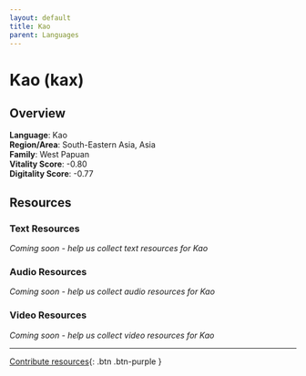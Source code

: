 ```yaml
---
layout: default
title: Kao
parent: Languages
---
```


# Kao (kax)

## Overview

**Language**: Kao  
**Region/Area**: South-Eastern Asia, Asia  
**Family**: West Papuan  
**Vitality Score**: -0.80  
**Digitality Score**: -0.77  

## Resources

### Text Resources
*Coming soon - help us collect text resources for Kao*

### Audio Resources
*Coming soon - help us collect audio resources for Kao*

### Video Resources
*Coming soon - help us collect video resources for Kao*

---

[Contribute resources](https://fairtrain.github.io/){: .btn .btn-purple }
